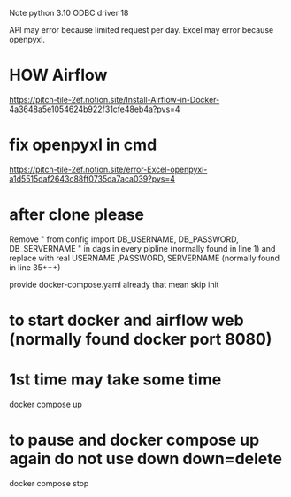 Note 
python 3.10
ODBC driver 18  

API may error  because  limited request per day.
Excel may error because  openpyxl.

#  HOW Airflow

https://pitch-tile-2ef.notion.site/Install-Airflow-in-Docker-4a3648a5e1054624b922f31cfe48eb4a?pvs=4


# fix openpyxl in cmd

https://pitch-tile-2ef.notion.site/error-Excel-openpyxl-a1d5515daf2643c88ff0735da7aca039?pvs=4

# after clone please

Remove "  from config import DB_USERNAME, DB_PASSWORD, DB_SERVERNAME  " in dags in every pipline  (normally found in line 1)
and replace with real  USERNAME ,PASSWORD, SERVERNAME (normally found in  line 35+++)

provide docker-compose.yaml already that mean skip      init

# to start docker and airflow web  (normally found docker port 8080)
# 1st  time may take some time 

docker compose up   

 # to pause and docker compose up again do not use down  down=delete

docker compose stop




